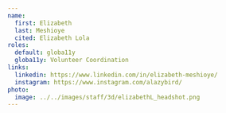 ```yaml
---
name:
  first: Elizabeth
  last: Meshioye
  cited: Elizabeth Lola
roles:
  default: globa11y
  globa11y: Volunteer Coordination
links:
  linkedin: https://www.linkedin.com/in/elizabeth-meshioye/
  instagram: https://www.instagram.com/alazybird/
photo:
  image: ../../images/staff/3d/elizabethL_headshot.png
---
```

